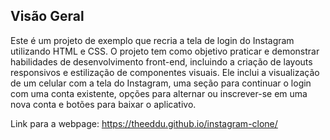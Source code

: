 ## Visão Geral
Este é um projeto de exemplo que recria a tela de login do Instagram utilizando HTML e CSS. O projeto tem como objetivo praticar e demonstrar habilidades de desenvolvimento front-end, incluindo a criação de layouts responsivos e estilização de componentes visuais.
Ele inclui a visualização de um celular com a tela do Instagram, uma seção para continuar o login com uma conta existente, opções para alternar ou inscrever-se em uma nova conta e botões para baixar o aplicativo.

Link para a webpage: https://theeddu.github.io/instagram-clone/
